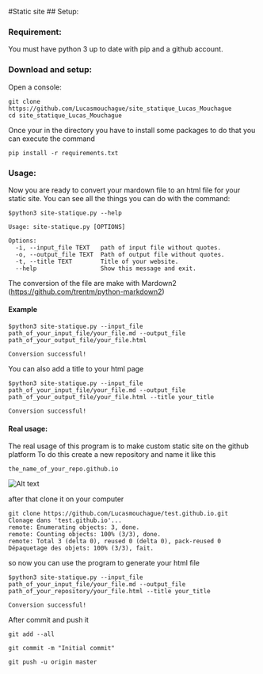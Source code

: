 #Static site
## Setup:
### Requirement:
You must have python 3 up to date with pip and a github account.
### Download and setup:
Open a console:
```
git clone https://github.com/Lucasmouchague/site_statique_Lucas_Mouchague
cd site_statique_Lucas_Mouchague
```
Once your in the directory you have to install some packages to do that you can execute the command
```
pip install -r requirements.txt
```
### Usage:
Now you are ready to convert your mardown file to an html file for your static site.
You can see all the things you can do with the command:
```
$python3 site-statique.py --help

Usage: site-statique.py [OPTIONS]

Options:
  -i, --input_file TEXT   path of input file without quotes.
  -o, --output_file TEXT  Path of output file without quotes.
  -t, --title TEXT        Title of your website.
  --help                  Show this message and exit.
```
The conversion of the file are make with Mardown2 (https://github.com/trentm/python-markdown2)

#### Example
```
$python3 site-statique.py --input_file path_of_your_input_file/your_file.md --output_file path_of_your_output_file/your_file.html

Conversion successful!
```
You can also add a title to your html page
```
$python3 site-statique.py --input_file path_of_your_input_file/your_file.md --output_file path_of_your_output_file/your_file.html --title your_title

Conversion successful!
```
#### Real usage:
The real usage of this program is to make custom static site on the github platform
To do this create a new repository and name it like this
```
the_name_of_your_repo.github.io
```
![Alt text]()

after that clone it on your computer
```
git clone https://github.com/Lucasmouchague/test.github.io.git
Clonage dans 'test.github.io'...
remote: Enumerating objects: 3, done.
remote: Counting objects: 100% (3/3), done.
remote: Total 3 (delta 0), reused 0 (delta 0), pack-reused 0
Dépaquetage des objets: 100% (3/3), fait.
```
so now you can use the program to generate your html file
```
$python3 site-statique.py --input_file path_of_your_input_file/your_file.md --output_file path_of_your_repository/your_file.html --title your_title

Conversion successful!
```
After commit and push it

```
git add --all

git commit -m "Initial commit"

git push -u origin master
```